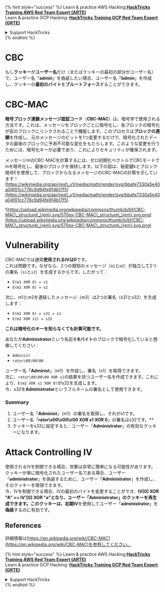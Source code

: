 {% hint style="success" %}
Learn & practice AWS Hacking:<img src="/.gitbook/assets/arte.png" alt="" data-size="line">[**HackTricks Training AWS Red Team Expert (ARTE)**](https://training.hacktricks.xyz/courses/arte)<img src="/.gitbook/assets/arte.png" alt="" data-size="line">\
Learn & practice GCP Hacking: <img src="/.gitbook/assets/grte.png" alt="" data-size="line">[**HackTricks Training GCP Red Team Expert (GRTE)**<img src="/.gitbook/assets/grte.png" alt="" data-size="line">](https://training.hacktricks.xyz/courses/grte)

<details>

<summary>Support HackTricks</summary>

* Check the [**subscription plans**](https://github.com/sponsors/carlospolop)!
* **Join the** 💬 [**Discord group**](https://discord.gg/hRep4RUj7f) or the [**telegram group**](https://t.me/peass) or **follow** us on **Twitter** 🐦 [**@hacktricks\_live**](https://twitter.com/hacktricks\_live)**.**
* **Share hacking tricks by submitting PRs to the** [**HackTricks**](https://github.com/carlospolop/hacktricks) and [**HackTricks Cloud**](https://github.com/carlospolop/hacktricks-cloud) github repos.

</details>
{% endhint %}


# CBC

もし**クッキー**が**ユーザー名**だけ（またはクッキーの最初の部分がユーザー名）で、ユーザー名「**admin**」を偽装したい場合、ユーザー名「**bdmin**」を作成し、クッキーの**最初のバイト**を**ブルートフォース**することができます。

# CBC-MAC

**暗号ブロック連鎖メッセージ認証コード**（**CBC-MAC**）は、暗号学で使用される方法です。これは、メッセージをブロックごとに暗号化し、各ブロックの暗号化が前のブロックにリンクされることで機能します。このプロセスは**ブロックの連鎖**を作成し、元のメッセージのビットを1つ変更するだけで、暗号化されたデータの最後のブロックに予測不可能な変化をもたらします。このような変更を行うためには、暗号化キーが必要であり、これによりセキュリティが確保されます。

メッセージmのCBC-MACを計算するには、ゼロ初期化ベクトルでCBCモードでmを暗号化し、最後のブロックを保持します。以下の図は、秘密鍵kとブロック暗号Eを使用して、ブロックからなるメッセージのCBC-MACの計算を示しています！[https://wikimedia.org/api/rest\_v1/media/math/render/svg/bbafe7330a5e40a04f01cc776c9d94fe914b17f5](https://wikimedia.org/api/rest\_v1/media/math/render/svg/bbafe7330a5e40a04f01cc776c9d94fe914b17f5) 

![https://upload.wikimedia.org/wikipedia/commons/thumb/b/bf/CBC-MAC\_structure\_\(en\).svg/570px-CBC-MAC\_structure\_\(en\).svg.png](https://upload.wikimedia.org/wikipedia/commons/thumb/b/bf/CBC-MAC\_structure\_\(en\).svg/570px-CBC-MAC\_structure\_\(en\).svg.png)

# Vulnerability

CBC-MACでは通常**使用されるIVは0**です。\
これは問題です。なぜなら、2つの既知のメッセージ（`m1`と`m2`）が独立して2つの署名（`s1`と`s2`）を生成するからです。したがって：

* `E(m1 XOR 0) = s1`
* `E(m2 XOR 0) = s2`

次に、m1とm2を連結したメッセージ（m3）は2つの署名（s31とs32）を生成します：

* `E(m1 XOR 0) = s31 = s1`
* `E(m2 XOR s1) = s32`

**これは暗号化のキーを知らなくても計算可能です。**

あなたが**Administrator**という名前を**8バイト**のブロックで暗号化していると想像してください：

* `Administ`
* `rator\00\00\00`

ユーザー名「**Administ**」（m1）を作成し、署名（s1）を取得できます。\
次に、`rator\00\00\00 XOR s1`の結果を持つユーザー名を作成できます。これにより、`E(m2 XOR s1 XOR 0)`がs32を生成します。\
今、s32を**Administrator**というフルネームの署名として使用できます。

### Summary

1. ユーザー名「**Administ**」（m1）の署名を取得し、それがs1です。
2. ユーザー名「**rator\x00\x00\x00 XOR s1 XOR 0**」の署名はs32です。**
3. クッキーをs32に設定すると、ユーザー「**Administrator**」の有効なクッキーになります。

# Attack Controlling IV

使用されるIVを制御できる場合、攻撃は非常に簡単になる可能性があります。\
クッキーが単に暗号化されたユーザー名である場合、ユーザー「**administrator**」を偽装するために、ユーザー「**Administrator**」を作成し、そのクッキーを取得できます。\
今、IVを制御できる場合、IVの最初のバイトを変更することができ、**IV\[0] XOR "A" == IV'\[0] XOR "a"**となり、ユーザー「**Administrator**」のクッキーを再生成できます。このクッキーは、初期**IV**を使用してユーザー「**administrator**」を**偽装**するのに有効です。

## References

詳細情報は[https://en.wikipedia.org/wiki/CBC-MAC](https://en.wikipedia.org/wiki/CBC-MAC)を参照してください。


{% hint style="success" %}
Learn & practice AWS Hacking:<img src="/.gitbook/assets/arte.png" alt="" data-size="line">[**HackTricks Training AWS Red Team Expert (ARTE)**](https://training.hacktricks.xyz/courses/arte)<img src="/.gitbook/assets/arte.png" alt="" data-size="line">\
Learn & practice GCP Hacking: <img src="/.gitbook/assets/grte.png" alt="" data-size="line">[**HackTricks Training GCP Red Team Expert (GRTE)**<img src="/.gitbook/assets/grte.png" alt="" data-size="line">](https://training.hacktricks.xyz/courses/grte)

<details>

<summary>Support HackTricks</summary>

* Check the [**subscription plans**](https://github.com/sponsors/carlospolop)!
* **Join the** 💬 [**Discord group**](https://discord.gg/hRep4RUj7f) or the [**telegram group**](https://t.me/peass) or **follow** us on **Twitter** 🐦 [**@hacktricks\_live**](https://twitter.com/hacktricks\_live)**.**
* **Share hacking tricks by submitting PRs to the** [**HackTricks**](https://github.com/carlospolop/hacktricks) and [**HackTricks Cloud**](https://github.com/carlospolop/hacktricks-cloud) github repos.

</details>
{% endhint %}
